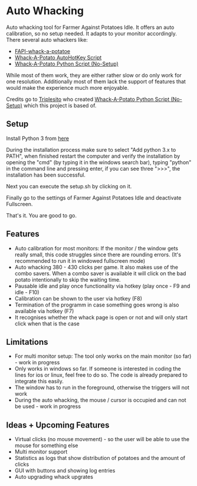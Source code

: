 # Auto Whacking
Auto whacking tool for Farmer Against Potatoes Idle. It offers an auto calibration, so no setup needed. It adapts to your monitor accordingly.
There several auto whackers like:
- [FAPI-whack-a-potatoe](https://github.com/Nick-Gabe/FAPI-whack-a-potatoe)
- [Whack-A-Potato AutoHotKey Script](https://github.com/Nick-Gabe/FAPI-whack-a-potatoe)
- [Whack-A-Potato Python Script (No-Setup)](https://steamcommunity.com/sharedfiles/filedetails/?id=3007440876)

While most of them work, they are either rather slow or do only work for one resolution. Additionally most of them lack the support of features that would make the experience much more enjoyable.

Credits go to [Triplesito](https://steamcommunity.com/id/TripleCreeper3) who created [Whack-A-Potato Python Script (No-Setup)](https://steamcommunity.com/sharedfiles/filedetails/?id=3007440876) which this project is based of.
## Setup
Install Python 3 from [here](https://www.python.org/downloads/)

During the installation process make sure to select "Add python 3.x to PATH", when finished restart the computer and verify the installation by opening the "cmd" (by typing it in the windows search bar), typing "python" in the command line and pressing enter, if you can see three ">>>", the installation has been successful.

Next you can execute the setup.sh by clicking on it.

Finally go to the settings of Farmer Against Potatoes Idle and deactivate Fullscreen.

That's it. You are good to go.

## Features
- Auto calibration for most monitors: If the monitor / the window gets really small, this code struggles since there are rounding errors. (It's recommended to run it in windowed fullscreen mode)
- Auto whacking 380 - 430 clicks per game. It also makes use of the combo savers. When a combo saver is available it will click on the bad potato intentionally to skip the waiting time.
- Pausable idle and play once functionality via hotkey (play once - F9 and idle - F10)
- Calibration can be shown to the user via hotkey (F8)
- Termination of the programm in case something goes wrong is also available via hotkey (F7)
- It recognises whether the whack page is open or not and will only start click when that is the case


## Limitations
- For multi monitor setup: The tool only works on the main monitor (so far) - work in progress
- Only works in windows so far. If someone is interested in coding the lines for ios or linux, feel free to do so. The code is already prepared to integrate this easily.
- The window has to run in the foreground, otherwise the triggers will not work
- During the auto whacking, the mouse / cursor is occupied and can not be used - work in progress

## Ideas + Upcoming Features
- Virtual clicks (no mouse movement) - so the user will be able to use the mouse for something else
- Multi monitor support
- Statistics as logs that show distribution of potatoes and the amount of clicks
- GUI with buttons and showing log entries
- Auto upgrading whack upgrates

